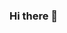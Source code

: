 ### Hi there 👋

<!--
**cyrilmarceau/cyrilmarceau** is a ✨ _special_ ✨ repository because its `README.md` (this file) appears on your GitHub profile.

Here are some ideas to get you started:

- 🔭 I’m currently working on web application in python
- 🌱 I’m currently learning TypeScript, Django REST framework and Bash script
- 👯 I’m looking to collaborate on [Fig](fig.io)
-->
